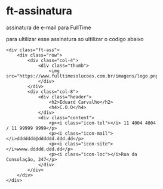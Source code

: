 # ft-assinatura
assinatura de e-mail para  FullTime

para ultilizar esse assinatura so ultilizar o codigo abaixo
 <style>
        *{box-sizing:border-box}body{margin:0}.ft-ass{background-image:url(https://w-techn.github.io/ft-assinatura/images/Fundo-com-inha-azul.svg);background-position:left top;background-repeat:no-repeat,repeat;padding:5px;width:800px;height:220px}.row:after{content:"";display:table;clear:both}.col-4{float:left;width:33.33%;padding:15px}.col-8{float:left;width:66.66%;padding:15px;color:#f0f8ff}.ft-ass .col-4 .thumb img{padding-top:20px;padding-left:10px;width:180px;height:auto}.col-8 .header{padding-left:45px}.header h2{margin-top:7px;margin-bottom:0}.header h4{margin-top:5px}.col-8 .content{padding-top:20px;padding-left:45px}.content p{margin-top:2px;margin-bottom:1px;font-size:12px}.content p .icon-tel{background-image:url(https://w-techn.github.io/ft-assinatura/images/icon-telefone.svg);background-size:100%;background-repeat:no-repeat;width:12px;height:12px;margin-right:10px;display:block;float:left}.content p .icon-site{background-image:url(https://w-techn.github.io/ft-assinatura/images/icon-site.svg);background-size:100%;background-repeat:no-repeat;width:12px;height:12px;margin-right:10px;display:block;float:left}.content p .icon-mail{background-image:url(https://w-techn.github.io/ft-assinatura/images/icon-mail.svg);background-size:100%;background-repeat:no-repeat;width:12px;height:12px;margin-right:10px;display:block;float:left}.content p .icon-loc{background-image:url(https://w-techn.github.io/ft-assinatura/images/icon-localiza.svg);background-size:100%;background-repeat:no-repeat;width:12px;height:12px;margin-right:10px;display:block;float:left}
    </style>
    <div class="ft-ass">
        <div class="row">
            <div class="col-4">
                <div class="thumb">
                    <img src="https://www.fulltimesolucoes.com.br/imagens/logo.png"/>
                </div>
            </div>
            <div class="col-8">
                <div class="header">
                    <h2>Eduard Carvalho</h2>
                    <h4>C.O.O</h4>
                </div>
                <div class="content">
                    <p><i class="icon-tel"></i> 11 4004 4004 / 11 99999 9999</p>
                    <p><i class="icon-mail"></i>ddddddd@dddddd.ddd.dd</p>
                    <p><i class="icon-site"></i>wwww.ddddd.ddd.dd</p>
                    <p><i class="icon-loc"></i>Rua da Consolação, 247</p>
                </div>
            </div>
        </div>
    </div>
